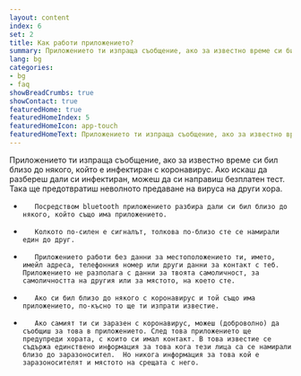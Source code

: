```yaml
---
layout: content
index: 6
set: 2
title: Как работи приложението?
summary: Приложението ти изпраща съобщение, ако за известно време си бил близо до някого, който е заразен с коронавирус.
lang: bg
categories:
- bg
- faq
showBreadCrumbs: true
showContact: true
featuredHome: true
featuredHomeIndex: 5
featuredHomeIcon: app-touch
featuredHomeText: Приложението ти изпраща съобщение, ако за известно време си бил близо до някого, който е заразен с коронавирус.
---
```


Приложението ти изпраща съобщение, ако за известно време си бил близо до някого, който е инфектиран с коронавирус. Ако искаш да разбереш дали си инфектиран, можеш да си направиш безплатен тест. Така ще предотвратиш неволното предаване на вируса на други хора.
*        Посредством bluetooth приложението разбира дали си бил близо до някого, който също има приложението.
*        Колкото по-силен е сигналът, толкова по-близо сте се намирали един до друг.
*        Приложението работи без данни за местоположението ти, името, имейл адреса, телефонния номер или други данни за контакт с теб. Приложението не разполага с данни за твоята самоличност, за самоличността на другия или за мястото, на което сте. 
*        Ако си бил близо до някого с коронавирус и той също има приложението, по-късно то ще ти изпрати известие.
*        Ако самият ти си заразен с коронавирус, можеш (доброволно) да съобщиш за това в приложението. След това приложението ще предупреди хората, с които си имал контакт. В това известие се съдържа единствено информация за това кога тези лица са се намирали близо до заразоносител.  Но никога информация за това кой е заразоносителят и мястото на срещата с него. 
